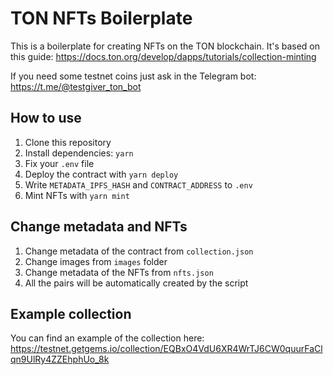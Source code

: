 # TON NFTs Boilerplate

This is a boilerplate for creating NFTs on the TON blockchain. It's based on this guide: https://docs.ton.org/develop/dapps/tutorials/collection-minting

If you need some testnet coins just ask in the Telegram bot: https://t.me/@testgiver_ton_bot

## How to use

1. Clone this repository
2. Install dependencies: `yarn`
3. Fix your `.env` file
4. Deploy the contract with `yarn deploy`
5. Write `METADATA_IPFS_HASH` and `CONTRACT_ADDRESS` to `.env`
6. Mint NFTs with `yarn mint`

## Change metadata and NFTs

1. Change metadata of the contract from `collection.json`
2. Change images from `images` folder
3. Change metadata of the NFTs from `nfts.json`
4. All the pairs will be automatically created by the script

## Example collection

You can find an example of the collection here: https://testnet.getgems.io/collection/EQBxO4VdU6XR4WrTJ6CW0quurFaClqn9UlRy4ZZEhphUo_8k
